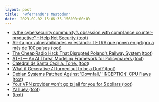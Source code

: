 ```yaml
---
layout: post
title:  "@fernand0's Mastodon"
date:  2023-09-02 15:06:35.156000+00:00
---
```

*  [Is the cybersecurity community’s obsession with compliance counter-productive? - Help Net Security ](https://www.helpnetsecurity.com/2023/08/29/compliance-standards) ([toot](https://mastodon.social/@fernand0/110996173301633597))
*  [Alerta por vulnerabilidades en estándar TETRA que ponen en peligro a más de 100 países ](https://unaaldia.hispasec.com/2023/08/alerta-por-vulnerabilidades-en-estandar-tetra-que-ponen-en-peligro-a-mas-de-100-paises.htm) ([toot](https://mastodon.social/@fernand0/110995926698248082))
*  [The Cheap Radio Hack That Disrupted Poland's Railway System ](https://www.wired.com/story/poland-train-radio-stop-attack) ([toot](https://mastodon.social/@fernand0/110995298356643249))
*  [ATHI — An AI Threat Modeling Framework for Policymakers ](https://danielmiessler.com/p/athi-an-ai-threat-modeling-framework-for-policymaker) ([toot](https://mastodon.social/@fernand0/110995157650610988))
*  [Catedral de Santa Cecilia. Torre. ](https://www.flickr.com/photos/fernand0/53158967210) ([toot](https://mastodon.social/@fernand0/110995153733916055))
*  [What if Generative AI turned out to be a Dud? ](https://garymarcus.substack.com/p/what-if-generative-ai-turned-ou) ([toot](https://mastodon.social/@fernand0/110994834793026102))
*  [Debian Systems Patched Against 'Downfall,' 'INCEPTION' CPU Flaws ](https://www.linuxtoday.com/news/debian-systems-patched-against-downfall-inception-cpu-flaws) ([toot](https://mastodon.social/@fernand0/110994573059202154))
*  [Your VPN provider won't go to jail for you for 5 dollars ](https://www.ivpn.net/blog/your-vpn-provider-wont-go-to-jail-for-you) ([toot](https://mastodon.social/@fernand0/110994357104550964))
*  [Ya lluev ](https://mastodon.social/@fernand0/110993941123691022) ([toot](https://mastodon.social/@fernand0/110993941123691022))
*  [ ](https://mastodon.social/users/fernand0/statuses/110993824734316270/activity) ([toot](https://mastodon.social/users/fernand0/statuses/110993824734316270/activity))
